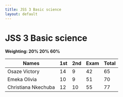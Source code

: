 ```yaml
---
title: JSS 3 Basic science
layout: default
---
```


# JSS 3 Basic science
**Weighting: 20% 20% 60%**

| Names                 | 1st | 2nd | Exam | Total |
|-----------------------|-----|-----|------|-------|
| Osaze Victory         | 14  |  9  |  42  | 65  |
| Emeka Olivia          | 10  |  9  |  51  | 70  | 
| Christiana Nkechuba   | 12  | 10  |  55  | 77  |  
